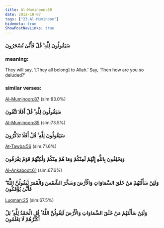 ```yaml
---
title: Al-Muminoon:89
date: 2012-10-07
tags: ["23.Al-Muminoon"]
hidemeta: true 
ShowPostNavLinks: true 
---
```

### سَيَقُولُونَ لِلَّهِ ۚ قُلْ فَأَنَّىٰ تُسْحَرُونَ
### meaning: 
They will say, ‘[They all belong] to Allah.’ Say, ‘Then how are you so deluded?’
### similar verses: 

[Al-Muminoon:87](/23/87) (sim:83.0%)

### سَيَقُولُونَ لِلَّهِ ۚ قُلْ أَفَلَا تَتَّقُونَ

[Al-Muminoon:85](/23/85) (sim:73.5%)

### سَيَقُولُونَ لِلَّهِ ۚ قُلْ أَفَلَا تَذَكَّرُونَ

[At-Tawba:56](/9/56) (sim:71.6%)

### وَيَحْلِفُونَ بِاللَّهِ إِنَّهُمْ لَمِنْكُمْ وَمَا هُمْ مِنْكُمْ وَلَٰكِنَّهُمْ قَوْمٌ يَفْرَقُونَ

[Al-Ankaboot:61](/29/61) (sim:67.6%)

### وَلَئِنْ سَأَلْتَهُمْ مَنْ خَلَقَ السَّمَاوَاتِ وَالْأَرْضَ وَسَخَّرَ الشَّمْسَ وَالْقَمَرَ لَيَقُولُنَّ اللَّهُ ۖ فَأَنَّىٰ يُؤْفَكُونَ

[Luqman:25](/31/25) (sim:67.5%)

### وَلَئِنْ سَأَلْتَهُمْ مَنْ خَلَقَ السَّمَاوَاتِ وَالْأَرْضَ لَيَقُولُنَّ اللَّهُ ۚ قُلِ الْحَمْدُ لِلَّهِ ۚ بَلْ أَكْثَرُهُمْ لَا يَعْلَمُونَ
